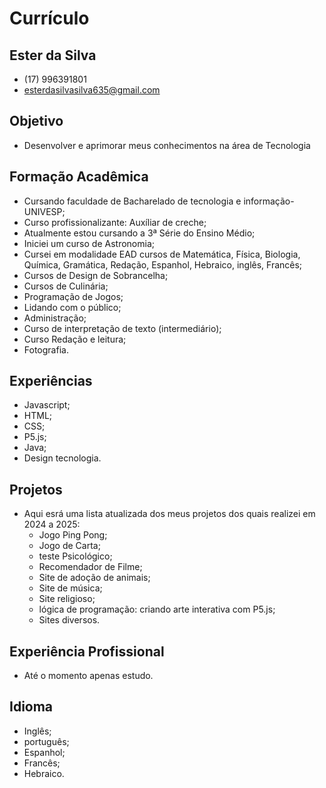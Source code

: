 # Currículo
## Ester da Silva

- (17) 996391801
- esterdasilvasilva635@gmail.com

## Objetivo
- Desenvolver e aprimorar meus conhecimentos na área de Tecnologia

## Formação Acadêmica
- Cursando faculdade de Bacharelado de tecnologia e informação-UNIVESP;
- Curso profissionalizante: Auxíliar de creche;
- Atualmente estou cursando a 3ª Série do Ensino Médio;
- Iniciei um curso de Astronomia;
- Cursei em modalidade EAD cursos de Matemática, Física, Biologia, Química, Gramática, Redação, Espanhol, Hebraico, inglês, Francês;
- Cursos de Design de Sobrancelha;
- Cursos de Culinária;
- Programação de Jogos;
- Lidando com o público;
- Administração;
- Curso de interpretação de texto (intermediário);
- Curso Redação e leitura;
- Fotografia.

## Experiências
 - Javascript;
 - HTML;
 - CSS;
 - P5.js;
 - Java;
 - Design tecnologia.

## Projetos
- Aqui esrá uma lista atualizada dos meus projetos dos quais realizei em 2024 a 2025:
  - Jogo Ping Pong;
  - Jogo de Carta;
  - teste Psicológico;
  - Recomendador de Filme;
  - Site de adoção de animais;
  - Site de música;
  - Site religioso;
  - lógica de programação: criando arte interativa com P5.js;
  - Sites diversos.

## Experiência Profissional
- Até o momento apenas estudo.

## Idioma
- Inglês;
- português;
- Espanhol;
- Francês;
- Hebraico.

  
  
